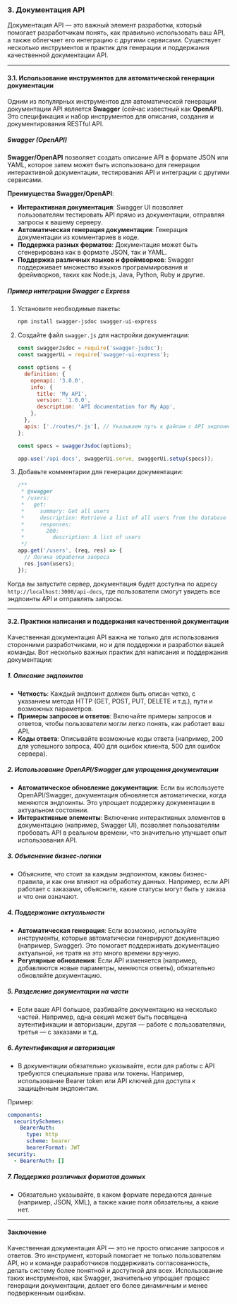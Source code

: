### 3. **Документация API**

Документация API — это важный элемент разработки, который помогает разработчикам понять, как правильно использовать ваш API, а также облегчает его интеграцию с другими сервисами. Существует несколько инструментов и практик для генерации и поддержания качественной документации API.

---

#### 3.1. **Использование инструментов для автоматической генерации документации**

Одним из популярных инструментов для автоматической генерации документации API является **Swagger** (сейчас известный как **OpenAPI**). Это спецификация и набор инструментов для описания, создания и документирования RESTful API.

##### **Swagger (OpenAPI)**

**Swagger/OpenAPI** позволяет создать описание API в формате JSON или YAML, которое затем может быть использовано для генерации интерактивной документации, тестирования API и интеграции с другими сервисами.

**Преимущества Swagger/OpenAPI**:
- **Интерактивная документация**: Swagger UI позволяет пользователям тестировать API прямо из документации, отправляя запросы к вашему серверу.
- **Автоматическая генерация документации**: Генерация документации из комментариев в коде.
- **Поддержка разных форматов**: Документация может быть сгенерирована как в формате JSON, так и YAML.
- **Поддержка различных языков и фреймворков**: Swagger поддерживает множество языков программирования и фреймворков, таких как Node.js, Java, Python, Ruby и другие.

##### **Пример интеграции Swagger с Express**

1. Установите необходимые пакеты:
   ```bash
   npm install swagger-jsdoc swagger-ui-express
   ```

2. Создайте файл `swagger.js` для настройки документации:
   ```javascript
   const swaggerJsdoc = require('swagger-jsdoc');
   const swaggerUi = require('swagger-ui-express');

   const options = {
     definition: {
       openapi: '3.0.0',
       info: {
         title: 'My API',
         version: '1.0.0',
         description: 'API documentation for My App',
       },
     },
     apis: ['./routes/*.js'], // Указываем путь к файлам с API эндпоинтами
   };

   const specs = swaggerJsdoc(options);

   app.use('/api-docs', swaggerUi.serve, swaggerUi.setup(specs));
   ```

3. Добавьте комментарии для генерации документации:
   ```javascript
   /**
    * @swagger
    * /users:
    *   get:
    *     summary: Get all users
    *     description: Retrieve a list of all users from the database
    *     responses:
    *       200:
    *         description: A list of users
    */
   app.get('/users', (req, res) => {
     // Логика обработки запроса
     res.json(users);
   });
   ```

Когда вы запустите сервер, документация будет доступна по адресу `http://localhost:3000/api-docs`, где пользователи смогут увидеть все эндпоинты API и отправлять запросы.

---

#### 3.2. **Практики написания и поддержания качественной документации**

Качественная документация API важна не только для использования сторонними разработчиками, но и для поддержки и разработки вашей команды. Вот несколько важных практик для написания и поддержания документации:

##### **1. Описание эндпоинтов**
- **Четкость**: Каждый эндпоинт должен быть описан четко, с указанием метода HTTP (GET, POST, PUT, DELETE и т.д.), пути и возможных параметров.
- **Примеры запросов и ответов**: Включайте примеры запросов и ответов, чтобы пользователи могли легко понять, как работает ваш API.
- **Коды ответа**: Описывайте возможные коды ответа (например, 200 для успешного запроса, 400 для ошибок клиента, 500 для ошибок сервера).

##### **2. Использование OpenAPI/Swagger для упрощения документации**
- **Автоматическое обновление документации**: Если вы используете OpenAPI/Swagger, документация обновляется автоматически, когда меняются эндпоинты. Это упрощает поддержку документации в актуальном состоянии.
- **Интерактивные элементы**: Включение интерактивных элементов в документацию (например, Swagger UI), позволяет пользователям пробовать API в реальном времени, что значительно улучшает опыт использования API.

##### **3. Объяснение бизнес-логики**
- Объясните, что стоит за каждым эндпоинтом, каковы бизнес-правила, и как они влияют на обработку данных. Например, если API работает с заказами, объясните, какие статусы могут быть у заказа и что они означают.

##### **4. Поддержание актуальности**
- **Автоматическая генерация**: Если возможно, используйте инструменты, которые автоматически генерируют документацию (например, Swagger). Это помогает поддерживать документацию актуальной, не тратя на это много времени вручную.
- **Регулярные обновления**: Если API изменяется (например, добавляются новые параметры, меняются ответы), обязательно обновляйте документацию.

##### **5. Разделение документации на части**
- Если ваше API большое, разбивайте документацию на несколько частей. Например, одна секция может быть посвящена аутентификации и авторизации, другая — работе с пользователями, третья — с заказами и т.д.

##### **6. Аутентификация и авторизация**
- В документации обязательно указывайте, если для работы с API требуются специальные права или токены. Например, использование Bearer token или API ключей для доступа к защищённым эндпоинтам.

Пример:
```yaml
components:
  securitySchemes:
    BearerAuth:
      type: http
      scheme: bearer
      bearerFormat: JWT
security:
  - BearerAuth: []
```

##### **7. Поддержка различных форматов данных**
- Обязательно указывайте, в каком формате передаются данные (например, JSON, XML), а также какие поля обязательны, а какие нет.

---

#### Заключение

Качественная документация API — это не просто описание запросов и ответов. Это инструмент, который помогает не только пользователям API, но и команде разработчиков поддерживать согласованность, делать систему более понятной и доступной для всех. Использование таких инструментов, как Swagger, значительно упрощает процесс генерации документации, делает его более динамичным и менее подверженным ошибкам.
